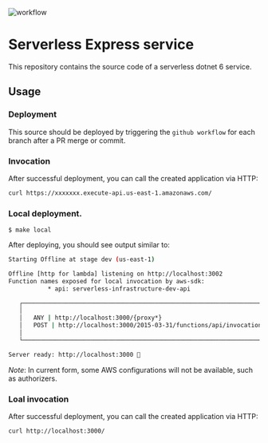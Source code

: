 ![workflow](https://github.com/ferrivbe/aws-lambda-dotnet-api/actions/workflows/master.yml/badge.svg)

# Serverless Express service

This repository contains the source code of a serverless dotnet 6 service.

## Usage

### Deployment

This source should be deployed by triggering the ```github workflow``` for each branch after a PR merge or commit.

### Invocation

After successful deployment, you can call the created application via HTTP:

```bash
curl https://xxxxxxx.execute-api.us-east-1.amazonaws.com/
```

### Local deployment.

```
$ make local
```

After deploying, you should see output similar to:

```bash
Starting Offline at stage dev (us-east-1)

Offline [http for lambda] listening on http://localhost:3002
Function names exposed for local invocation by aws-sdk:
           * api: serverless-infrastructure-dev-api

   ┌───────────────────────────────────────────────────────────────────────┐
   │                                                                       │
   │   ANY | http://localhost:3000/{proxy*}                                │
   │   POST | http://localhost:3000/2015-03-31/functions/api/invocations   │
   │                                                                       │
   └───────────────────────────────────────────────────────────────────────┘

Server ready: http://localhost:3000 🚀
```

_Note_: In current form, some AWS configurations will not be available, such as authorizers.

### Loal invocation

After successful deployment, you can call the created application via HTTP:

```bash
curl http://localhost:3000/
```
